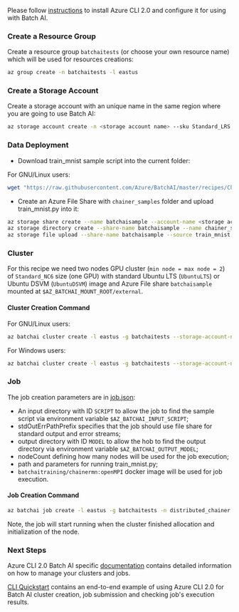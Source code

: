 Please follow [instructions](/documentation/using-azure-cli-20.md) to install Azure CLI 2.0 and configure it for using with Batch AI.


### Create a Resource Group

Create a resource group ```batchaitests``` (or choose your own resource name) which will be used for resources creations:

```sh
az group create -n batchaitests -l eastus
```

### Create a Storage Account

Create a storage account with an unique name in the same region where you are going to use Batch AI:

```sh
az storage account create -n <storage account name> --sku Standard_LRS -l eastus -g batchaitests
```

### Data Deployment

- Download train_mnist sample script into the current folder:

For GNU/Linux users:

```sh
wget "https://raw.githubusercontent.com/Azure/BatchAI/master/recipes/Chainer/Chainer-GPU-Distributed/train_mnist.py?token=AcZzrV-OFepRwpRSB1kyABIX-PLh2ZHqks5Z4eukwA%3D%3D" -O train_mnist.py
```

- Create an Azure File Share with `chainer_samples` folder and upload train_mnist.py into it:

```sh
az storage share create --name batchaisample --account-name <storage account name>
az storage directory create --share-name batchaisample --name chainer_samples
az storage file upload --share-name batchaisample --source train_mnist.py --path chainer_samples
```

### Cluster

For this recipe we need two nodes GPU cluster (`min node = max node = 2`) of `Standard_NC6` size (one GPU) with standard Ubuntu LTS (`UbuntuLTS`) or Ubuntu DSVM (```UbuntuDSVM```) image and Azure File share `batchaisample` mounted at `$AZ_BATCHAI_MOUNT_ROOT/external`.

#### Cluster Creation Command

For GNU/Linux users:

```sh
az batchai cluster create -l eastus -g batchaitests --storage-account-name <storage account name> -n nc6 -i UbuntuDSVM -s Standard_NC6 --min 2 --max 2 --afs-name batchaisample --afs-mount-path external -u $USER -k ~/.ssh/id_rsa.pub
```

For Windows users:

```sh
az batchai cluster create -l eastus -g batchaitests --storage-account-name <storage account name> -n nc6 -i UbuntuDSVM -s Standard_NC6 --min 2 --max 2 --afs-name batchaisample --afs-mount-path external -u <user_name> -p <password>
```

### Job

The job creation parameters are in [job.json](./job.json):

- An input directory with ID `SCRIPT` to allow the job to find the sample script via environment variable `$AZ_BATCHAI_INPUT_SCRIPT`;
- stdOutErrPathPrefix specifies that the job should use file share for standard output and error streams;
- output directory with ID `MODEL` to allow the hob to find the output directory via environment variable `$AZ_BATCHAI_OUTPUT_MODEL`;
- nodeCount defining how many nodes will be used for the job execution;
- path and parameters for running train_mnist.py;
- ```batchaitraining/chainermn:openMPI``` docker image will be used for job execution.

#### Job Creation Command

```sh
az batchai job create -l eastus -g batchaitests -n distributed_chainer -r nc6 -c job.json
```

Note, the job will start running when the cluster finished allocation and initialization of the node.

### Next Steps

Azure CLI 2.0 Batch AI specific [documentation](/documentation/using-azure-cli-20.md) contains detailed information on
how to manage your clusters and jobs.

[CLI Quickstart](https://docs.microsoft.com/en-us/azure/batch-ai/quickstart-cli) contains an end-to-end example of using
Azure CLI 2.0 for Batch AI cluster creation, job submission and checking job's execution results.
